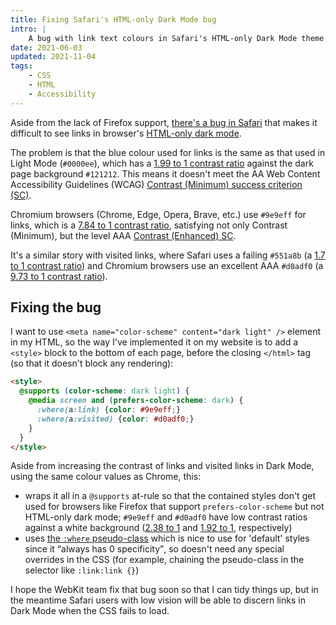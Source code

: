 ```yaml
---
title: Fixing Safari's HTML-only Dark Mode bug
intro: |
    A bug with link text colours in Safari's HTML-only Dark Mode theme means we need a bit of extra code. Here's how to patch things until it's fixed.
date: 2021-06-03
updated: 2021-11-04
tags:
    - CSS
    - HTML
    - Accessibility
---
```


Aside from the lack of Firefox support, [there's a bug in Safari](https://bugs.webkit.org/show_bug.cgi?id=209851) that makes it difficult to see links in browser's [HTML-only dark mode](/blog/html-only-dark-mode).

The problem is that the blue colour used for links is the same as that used in Light Mode (`#0000ee`), which has a [1.99 to 1 contrast ratio](https://webaim.org/resources/contrastchecker/?fcolor=0000EE&bcolor=121212) against the dark page background `#121212`. This means it doesn't meet the AA Web Content Accessibility Guidelines (WCAG) [Contrast (Minimum) success criterion (SC)](https://www.w3.org/TR/WCAG21/#contrast-minimum).

Chromium browsers (Chrome, Edge, Opera, Brave, etc.) use `#9e9eff` for links, which is a [7.84 to 1 contrast ratio](https://webaim.org/resources/contrastchecker/?fcolor=9E9EFF&bcolor=121212), satisfying not only Contrast (Minimum), but the level AAA [Contrast (Enhanced) SC](https://www.w3.org/TR/WCAG21/#contrast-enhanced).

It's a similar story with visited links, where Safari uses a failing `#551a8b` (a [1.7 to 1 contrast ratio](https://webaim.org/resources/contrastchecker/?fcolor=551A8B&bcolor=121212)) and Chromium browsers use an excellent AAA `#d0adf0` (a [9.73 to 1 contrast ratio](https://webaim.org/resources/contrastchecker/?fcolor=D0ADF0&bcolor=121212)).


## Fixing the bug

I want to use `<meta name="color-scheme" content="dark light" />` element in my HTML, so the way I've implemented it on my website is to add a `<style>` block to the bottom of each page, before the closing `</html>` tag (so that it doesn't block any rendering):

```html
<style>
  @supports (color-scheme: dark light) {
    @media screen and (prefers-color-scheme: dark) {
      :where(a:link) {color: #9e9eff;}
      :where(a:visited) {color: #d0adf0;}
    }
  }
</style>
```

Aside from increasing the contrast of links and visited links in Dark Mode, using the same colour values as Chrome, this:

- wraps it all in a `@supports` at-rule so that the contained styles don't get used for browsers like Firefox that support `prefers-color-scheme` but not HTML-only dark mode; `#9e9eff` and `#d0adf0` have low contrast ratios against a white background ([2.38 to 1](https://webaim.org/resources/contrastchecker/?fcolor=9E9EFF&bcolor=FFFFFF) and [1.92 to 1](https://webaim.org/resources/contrastchecker/?fcolor=D0ADF0&bcolor=FFFFFF), respectively)
- uses [the `:where` pseudo-class](https://developer.mozilla.org/en-US/docs/Web/CSS/:where) which is nice to use for 'default' styles since it <q>always has 0 specificity</q>, so doesn't need any special overrides in the CSS (for example, chaining the pseudo-class in the selector like `:link:link {}`)

I hope the WebKit team fix that bug soon so that I can tidy things up, but in the meantime Safari users with low vision will be able to discern links in Dark Mode when the CSS fails to load.

